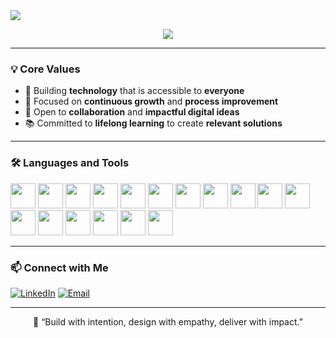 <img src="https://capsule-render.vercel.app/api?type=waving&color=0:00C9FF,100:92FE9D&height=250&section=header&text=Hi%20there,%20I'm%20Fani%20👋&fontSize=45&fontAlign=50&fontColor=ffffff" />

<p align="center">
  <img src="https://readme-typing-svg.herokuapp.com?font=Fira+Code&weight=500&size=22&pause=1000&color=00C9FF&center=true&vCenter=true&multiline=true&width=600&height=60&lines=Just+Me,+My+Laptop,+and+Big+Ideas" />
</p>

---

### 💡 **Core Values**
- 🤝 Building **technology** that is accessible to **everyone**
- 🧠 Focused on **continuous growth** and **process improvement**
- 💬 Open to **collaboration** and **impactful digital ideas**
- 📚 Committed to **lifelong learning** to create **relevant solutions**

---

### 🛠️ Languages and Tools

<p align="left">
  <img src="https://cdn.jsdelivr.net/gh/devicons/devicon/icons/php/php-original.svg" width="40" height="40"/>
  <img src="https://cdn.jsdelivr.net/gh/devicons/devicon/icons/javascript/javascript-original.svg" width="40" height="40"/>
  <img src="https://cdn.jsdelivr.net/gh/devicons/devicon/icons/laravel/laravel-original.svg" width="40" height="40"/>
  <img src="https://cdn.jsdelivr.net/gh/devicons/devicon/icons/react/react-original.svg" width="40" height="40"/>
  <img src="https://cdn.jsdelivr.net/gh/devicons/devicon/icons/bootstrap/bootstrap-original.svg" width="40" height="40"/>
  <img src="https://cdn.jsdelivr.net/gh/devicons/devicon/icons/python/python-original.svg" width="40" height="40"/>
  <img src="https://cdn.jsdelivr.net/gh/devicons/devicon/icons/postman/postman-original.svg" width="40" height="40"/>
  <img src="https://cdn.jsdelivr.net/gh/devicons/devicon/icons/flutter/flutter-original.svg" width="40" height="40"/>
  <img src="https://cdn.jsdelivr.net/gh/devicons/devicon/icons/photoshop/photoshop-plain.svg" width="40" height="40"/>
  <img src="https://cdn.jsdelivr.net/gh/devicons/devicon/icons/mysql/mysql-original.svg" width="40" height="40"/>
  <img src="https://cdn.jsdelivr.net/gh/devicons/devicon/icons/figma/figma-original.svg" width="40" height="40"/>
  <img src="https://cdn.jsdelivr.net/gh/devicons/devicon/icons/html5/html5-original.svg" width="40" height="40"/>
  <img src="https://cdn.jsdelivr.net/gh/devicons/devicon/icons/css3/css3-original.svg" width="40" height="40"/>
  <img src="https://cdn.jsdelivr.net/gh/devicons/devicon/icons/git/git-original.svg" width="40" height="40"/>
  <img src="https://cdn.jsdelivr.net/gh/devicons/devicon/icons/vscode/vscode-original.svg" width="40" height="40"/>
  <img src="https://cdn.jsdelivr.net/gh/devicons/devicon/icons/trello/trello-plain.svg" width="40" height="40"/>
  <img src="https://upload.wikimedia.org/wikipedia/commons/4/45/Notion_app_logo.png" width="40" height="40"/>
</p>

---

### 📫 Connect with Me

[![LinkedIn](https://img.shields.io/badge/LinkedIn-blue?style=for-the-badge&logo=linkedin)](https://www.linkedin.com/in/fannisazzahra)
[![Email](https://img.shields.io/badge/Gmail-red?style=for-the-badge&logo=gmail&logoColor=white)](mailto:fannisaazzahra1414@gmail.com)

---

<p align="center">💬 “Build with intention, design with empathy, deliver with impact.”</p>
